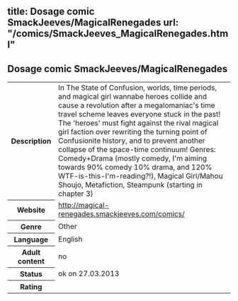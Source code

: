 title: Dosage comic SmackJeeves/MagicalRenegades
url: "/comics/SmackJeeves_MagicalRenegades.html"
---
Dosage comic SmackJeeves/MagicalRenegades
-----------------------------------------

<table class="comicinfo">
<tr>
<th>Description</th><td>In The State of Confusion, worlds, time periods, and magical girl wannabe heroes collide and cause a revolution after a megalomaniac's time travel scheme leaves everyone stuck in the past! The 'heroes' must fight against the rival magical girl faction over rewriting the turning point of Confusionite history, and to prevent another collapse of the space-time continuum! Genres: Comedy+Drama (mostly comedy, I'm aiming towards 90% comedy 10% drama, and 120% WTF-is-this-I'm-reading?!), Magical Girl/Mahou Shoujo, Metafiction, Steampunk (starting in chapter 3)</td>
</tr>
<tr>
<th>Website</th><td><a href="http://magical-renegades.smackjeeves.com/comics/">http://magical-renegades.smackjeeves.com/comics/</a></td>
</tr>
<tr>
<th>Genre</th><td>Other</td>
</tr>
<tr>
<th>Language</th><td>English</td>
</tr>
<tr>
<th>Adult content</th><td>no</td>
</tr>
<tr>
<th>Status</th><td>ok on 27.03.2013</td>
</tr>
<tr>
<th>Rating</th><td><div class="g-plusone" data-size="standard" data-annotation="bubble"
 data-href="http://magical-renegades.smackjeeves.com/comics/"></div></td>
</tr>
</table>
<script type="text/javascript">
  (function() {
    var po = document.createElement('script'); po.type = 'text/javascript'; po.async = true;
    po.src = 'https://apis.google.com/js/plusone.js';
    var s = document.getElementsByTagName('script')[0]; s.parentNode.insertBefore(po, s);
  })();
</script>

